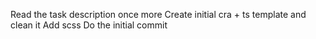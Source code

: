 Read the task description once more
Create initial cra + ts template and clean it
Add scss
Do the initial commit

